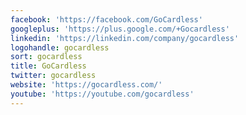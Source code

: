 ```yaml
---
facebook: 'https://facebook.com/GoCardless'
googleplus: 'https://plus.google.com/+Gocardless'
linkedin: 'https://linkedin.com/company/gocardless'
logohandle: gocardless
sort: gocardless
title: GoCardless
twitter: gocardless
website: 'https://gocardless.com/'
youtube: 'https://youtube.com/gocardless'
---
```

